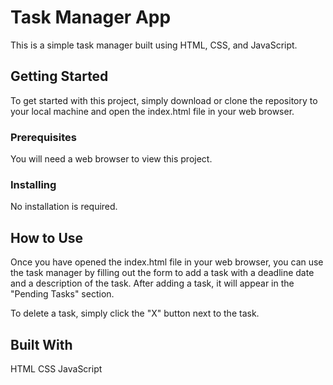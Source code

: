 # Task Manager App

This is a simple task manager built using HTML, CSS, and JavaScript.

## Getting Started
To get started with this project, simply download or clone the repository to your local machine and open the index.html file in your web browser.

### Prerequisites
You will need a web browser to view this project.

### Installing
No installation is required.

## How to Use
Once you have opened the index.html file in your web browser, you can use the task manager by filling out the form to add a task with a deadline date and a description of the task. After adding a task, it will appear in the "Pending Tasks" section.

To delete a task, simply click the "X" button next to the task.

## Built With
HTML
CSS
JavaScript
